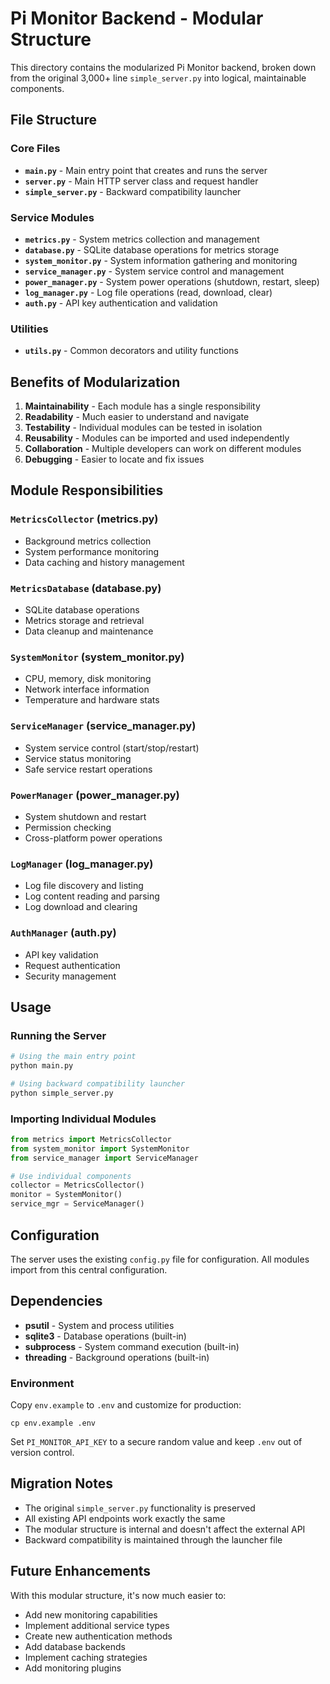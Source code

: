 # Pi Monitor Backend - Modular Structure

This directory contains the modularized Pi Monitor backend, broken down from the original 3,000+ line `simple_server.py` into logical, maintainable components.

## File Structure

### Core Files
- **`main.py`** - Main entry point that creates and runs the server
- **`server.py`** - Main HTTP server class and request handler
- **`simple_server.py`** - Backward compatibility launcher

### Service Modules
- **`metrics.py`** - System metrics collection and management
- **`database.py`** - SQLite database operations for metrics storage
- **`system_monitor.py`** - System information gathering and monitoring
- **`service_manager.py`** - System service control and management
- **`power_manager.py`** - System power operations (shutdown, restart, sleep)
- **`log_manager.py`** - Log file operations (read, download, clear)
- **`auth.py`** - API key authentication and validation

### Utilities
- **`utils.py`** - Common decorators and utility functions

## Benefits of Modularization

1. **Maintainability** - Each module has a single responsibility
2. **Readability** - Much easier to understand and navigate
3. **Testability** - Individual modules can be tested in isolation
4. **Reusability** - Modules can be imported and used independently
5. **Collaboration** - Multiple developers can work on different modules
6. **Debugging** - Easier to locate and fix issues

## Module Responsibilities

### `MetricsCollector` (metrics.py)
- Background metrics collection
- System performance monitoring
- Data caching and history management

### `MetricsDatabase` (database.py)
- SQLite database operations
- Metrics storage and retrieval
- Data cleanup and maintenance

### `SystemMonitor` (system_monitor.py)
- CPU, memory, disk monitoring
- Network interface information
- Temperature and hardware stats

### `ServiceManager` (service_manager.py)
- System service control (start/stop/restart)
- Service status monitoring
- Safe service restart operations

### `PowerManager` (power_manager.py)
- System shutdown and restart
- Permission checking
- Cross-platform power operations

### `LogManager` (log_manager.py)
- Log file discovery and listing
- Log content reading and parsing
- Log download and clearing

### `AuthManager` (auth.py)
- API key validation
- Request authentication
- Security management

## Usage

### Running the Server
```bash
# Using the main entry point
python main.py

# Using backward compatibility launcher
python simple_server.py
```

### Importing Individual Modules
```python
from metrics import MetricsCollector
from system_monitor import SystemMonitor
from service_manager import ServiceManager

# Use individual components
collector = MetricsCollector()
monitor = SystemMonitor()
service_mgr = ServiceManager()
```

## Configuration

The server uses the existing `config.py` file for configuration. All modules import from this central configuration.

## Dependencies

- **psutil** - System and process utilities
- **sqlite3** - Database operations (built-in)
- **subprocess** - System command execution (built-in)
- **threading** - Background operations (built-in)

### Environment

Copy `env.example` to `.env` and customize for production:

```
cp env.example .env
```

Set `PI_MONITOR_API_KEY` to a secure random value and keep `.env` out of version control.

## Migration Notes

- The original `simple_server.py` functionality is preserved
- All existing API endpoints work exactly the same
- The modular structure is internal and doesn't affect the external API
- Backward compatibility is maintained through the launcher file

## Future Enhancements

With this modular structure, it's now much easier to:
- Add new monitoring capabilities
- Implement additional service types
- Create new authentication methods
- Add database backends
- Implement caching strategies
- Add monitoring plugins
